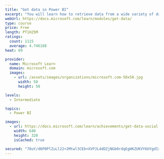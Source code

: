 ```yaml
---
title: "Get data in Power BI"
excerpt: "You will learn how to retrieve data from a wide variety of data sources, including Microsoft Excel, relational databases, and NoSQL data stores. You will also learn how to improve performance while retrieving data."
webUrl: https://docs.microsoft.com/learn/modules/get-data/
type: course
price: Free
length: PT1H25M
ratings:
  count: 1115
  average: 4.746188
heat: 69

provider:
  name: Microsoft Learn
  domain: microsoft.com
  images:
    - url: /assets/images/organizations/microsoft.com-50x50.jpg
      width: 50
      height: 50

levels:
  - Intermediate

topics:
  - Power BI

images:
  - url: https://docs.microsoft.com/learn/achievements/get-data-social.png
    width: 640
    height: 320
    isCached: true

secured: "78uY/d6P0PlZuLl22+2Mtwl3CEb+XVPJL4dDZjNGb0rdqEgHKZUKVY6UYgdIx/LuzPLa6U4w2vPnobGzRSGMf8f7G1zm0pG/ukqXzjPb5XUg7IJ8lQArnukgWcka+Q3wJBfBvzda9TTa+kwG4UfM3HJL1IDwOXkyTwkQu36BLYTeROI56LQvnr1m5quO0gub5uEADnkoQJ3X7ZuO0RB6iKjzfVM82Ps5oW+3dfyV5vNwlKHyopfvBWjJb9FcmRRZo4JphQN2nAKPzrNxZFpb7avHmypGXFNEZ9F5uUABV8mSyW3LITkSA2UiMYlo/VEa5+CvaemkS3jrfIrAQm6aNxsbFM8OzpfnoTWuQdSY12r6ytCXbX/k9sXo0H4vB4t1nnxVhRH0WaUxGfCp4UUPv5yoKIPnk1eQLk9fxc5kioE=;x7ZJ/p2Cb3huWApKVY45bg=="
---
```


